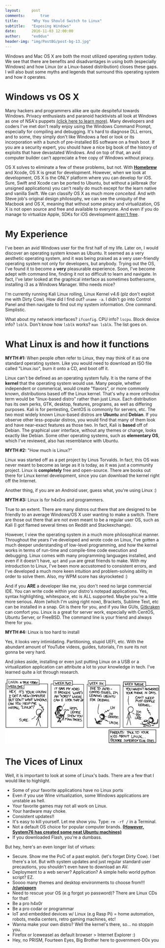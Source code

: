 ```yaml
---
layout:     post
comments:		true
title:      "Why You Should Switch to Linux"
subtitle:   "Exposing Windows"
date:       2016-11-03 12:00:00
author:     "ex0dus"
header-img: "img/PostBG/post-bg-13.jpg"
---
```


Windows and Mac OS X are both the most utilized operating system today. We see that there are benefits and disadvantages in using both (especially Windows) and how Linux (or a Linux-based distribution) closes these gaps. I will also bust some myths and legends that surround this operating system and how it operates.

# Windows vs OS X
Many hackers and programmers alike are quite despiteful towards Windows. Privacy enthusiasts and paranoid hacktivists all look at Windows as one of NSA's puppets [(click here to learn more)](www.privacytools.io). Many developers and coders I've met don't really enjoy using the Windows Command Prompt, especially for compiling and debugging. It's hard to diagnose DLL errors, and to some, they simply don't like Windows a feel or look or its incorporation with a bunch of pre-installed BS software on a fresh boot. If you are a security expert, you should have a nice big book of the history of exploits that have devastated Windows. And on top of that, an avid computer builder can't appreciate a free copy of Windows without piracy.

OS X solves to eliminate a few of these problems, but not. With __[Homebrew](http://brew.sh/)__ and Xcode, OS X is great for development. However, when we look at development, OS X is the ONLY platform where you can develop for iOS. Sure, Swift and Xcode can be ported to Ubuntu, but without a jailbreak (for unsigned applications) you can't really do much except for the learn native and vanilla Swift. We can classify OS X as much more *conceited*. And with Steve job's original design philosophy, we can see the uniquity of the Macbook and OS X, meaning that without some piracy and virtualization, OS X is not open source and free and available to everyone. And even if you do manage to virtualize Apple, SDKs for iOS development [aren't free](https://developer.apple.com/).

# My Experience
I've been an avid Windows user for the first half of my life. Later on, I would discover an operating system known as Ubuntu. It seemed as a very aesthetic operating system, and it was being praised as a very user-friendly operating system not only for developers, but anybody. Trying out the OS, I've found it to become a __very__ pleasurable experience. Soon, I've become adept with command line, finding it not so difficult to learn and navigate. In fact, I've later looked at the graphical interface as sometimes bothersome, installing i3 as a Windows Manager. Who needs mice?

I'm currently running Kali Linux rolling, Linux Kernel v4.6 (plz don't exploit me with Dirty Cow). How did I find out? `uname -a`. I didn't go into Control Panel and then navigate to find out my system information. One command. Simplistic.

What about my network interfaces? `ifconfig`. CPU info? `lscpu`. Block device info? `lsblk`. Don't know how `lsblk` works? `man lsblk`. The list goes on.

# What Linux is and how it functions
__MYTH #1:__ When people often refer to Linux, they may think of it as one standard operating system. Like you would need to download an ISO file called "Linux.iso", burn it onto a CD, and boot off it.

Linux can't be defined as an operating system fully. It is the name of the __kernel__ that the operating system would use. Many people, whether independent or commerical, would create "flavors", or more commonly known, distributions based off the Linux kernel. That's why a more orthodox term would be "linux-based distro" rather than just Linux. Each distribution has its own perks, GTK, desktop, features, programs, as well as differing purposes. Kali is for pentesting, CentOS is commonly for servers, etc. The two most widely known Linux-based distros are __Ubuntu__ and __Debian__. If you observe other less-popular distros, you would find that many of them look and have near-exact features as those two. In fact, Kali is __based__ off of Debian. The graphical user interface, without any themes or change, looks exactly like Debian. Some other operating systems, such as __elementary OS__, which I've reviewed, also has resemblance with Ubuntu.

__MYTH #2:__ "How much is Linux?"

Linux was started off as a pet project by Linus Torvalds. In fact, this OS was never meant to become as large as it is today, as it was just a community project. Linux is __completely__ free and open-source. There are books out there for Linux kernel development, since you can download the kernel right off the Internet.

Another thing, if you are an Android user, guess what, you're using Linux :)

__MYTH #3:__ Linux is for h4x0rs and programmers.

True to an extent. There are many distros out there that are designed to be friendly to an average Windows/OS X user wanting to make a switch. There are those out there that are not even meant to be a regular user OS, such as Kali (I got flamed several times on Reddit and Stackexchange).

However, I view the operating system in a much more philosophical manner. Throughout the years I've developed and wrote code on Linux, I've gotten a much deeper understanding of low-level programming, and how the kernel works in terms of run-time and compile-time code execution and debugging. Linux comes with many programming languages installed, and even if it doesn't have, `apt` and `yum` are great friends to make. With my introduction to Linux, I've been more accustomed to consistent errors, and I've developed a much more keen intuition and problem-solving ability in order to solve them. Also, my WPM score has skyrocketed :)

And if you __ARE__ a developer like me, you don't need no large commercial IDE. You can write code within your distro's notepad applications. Yes, syntax highlighting, whitespace, etc is ALL supported. Maybe you're a little more serious. Atom (which I'm using right now), Brackets, Sublime Text, etc can be installed in a snap. Git is there for you, and if you like GUIs, [Gitkraken](https://www.gitkraken.com/) can comfort you. Linux is a great for server work, especially with CentOS, Ubuntu Server, or FreeBSD. The command line is your friend and always there for you.

__MYTH #4:__ Linux is too hard to install

Yes, it looks very intimidating. Partitioning, stupid UEFI, etc. With the abundant amount of YouTube videos, guides, tutorials, I'm sure its not gonna be very hard.

And jokes aside, installing or even just putting Linux on a USB or a virtualization application can attribute a lot to your knowledge in tech. I've learned quite a lot through research.

![](/img/SwitchLinux/cautionary.png)

# The Vices of Linux
Well, it is important to look at some of Linux's bads. There are a few that I would like to highlight.

* Some of your favorite applications have no Linux ports
* Even if you use Wine virtualization, some Windows applications are unstable as hell.
* Your favorite games may not all work on Linux.
* Your hardware may choke.
* Consistent updates!!
* It's easy to kill yourself. Let me show you. Type: `rm -rf /` in a Terminal.
* Not a default OS choice for popular computer brands. __[(However, System76 has created some neat Ubuntu machines)](https://system76.com/https://system76.com/)__
* If you downloaded Flash, you're a dumbass.

But hey, here's an even longer list of virtues:

* Secure. Show me the PoC of a past exploit. (let's forget Dirty Cow). I bet there's a lot. But with system updates and just regular standard user precautions, you shouldn't even have to download an AV.
* Deployment to a web server? Application? A simple hello world python script? EZ.
* Soooo many themes and desktop environments to choose from!!! __[/r/unixporn](reddit.com/r/unixporn)__
* Need to rescue your OS (e.g forgot yo password)? There are Linux CDs for that!
* Be a pro h4x0r
* Be a pro codar or programmar
* IoT and embedded devices w/ Linux (e.g Rasp Pi) = home automation, robots, media centers, retro gaming machines, etc!
* Wanna make your own distro? Well the kernel's there, so... no stoppin you.
* Firefox or Iceweasel as default browser > Internet Explorer :)
* Hey, no PRISM, Fourteen Eyes, Big Brother here to government-D0x you
